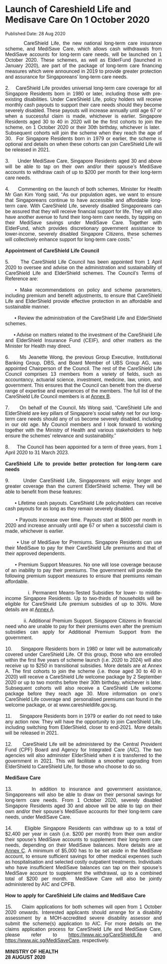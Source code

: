 <html>
    <meta http-equiv="Content-Type" content="text/html; charset=utf-8"/>
    <meta charset="utf-8"/>
    <title>Launch of Careshield Life and Medisave Care On 1 October 2020</title>
    <body><h1>Launch of Careshield Life and Medisave Care On 1 October 2020</h1>
    <p>Published Date: 28 Aug 2020</p> <p style="text-align: justify;"><span style="font-family: Arial; font-size: 16px;">&nbsp; &nbsp; &nbsp; &nbsp;CareShield Life, the new national long-term care insurance scheme, and MediSave Care, which allows cash withdrawals from MediSave accounts for long-term care needs, will be launched on 1 October 2020. These schemes, as well as ElderFund (launched in January 2020), are part of the package of long-term care financing measures which were announced in 2019 to provide greater protection and assurance for Singaporeans’ long-term care needs.<br><br>2.&nbsp; &nbsp; CareShield Life provides universal long-term care coverage for all Singapore Residents born in 1980 or later, including those with pre-existing disabilities. Under CareShield Life, policy holders will receive monthly cash payouts to support their care needs should they become severely disabled. These payouts will increase annually until age 67 or when a successful claim is made, whichever is earlier. Singapore Residents aged 30 to 40 in 2020 will be the first cohorts to join the scheme, on 1 October 2020 or their 30th birthday, whichever is later.&nbsp; Subsequent cohorts will join the scheme when they reach the age of 30.&nbsp; For Singapore Residents born in 1979 or earlier, the scheme is optional and details on when these cohorts can join CareShield Life will be released in 2021.&nbsp;<br><br>3.&nbsp; &nbsp; &nbsp;Under MediSave Care, Singapore Residents aged 30 and above will be able to tap on their own and/or their spouse’s MediSave accounts to withdraw cash of up to $200 per month for their long-term care needs.<br><br>4.&nbsp; &nbsp; &nbsp;Commenting on the launch of both schemes, Minister for Health Mr Gan Kim Yong said, “As our population ages, we want to ensure that Singaporeans continue to have accessible and affordable long-term care. With CareShield Life, severely disabled Singaporeans can be assured that they will receive financial support for life. They will also have another avenue to fund their long-term care needs, by tapping on their MediSave savings under MediSave Care. Together with ElderFund, which provides discretionary government assistance to lower-income, severely disabled Singapore Citizens, these schemes will collectively enhance support for long-term care costs.”<br><br><strong>Appointment of CareShield Life Council</strong><br><br>5.&nbsp; &nbsp; &nbsp;The CareShield Life Council has been appointed from 1 April 2020 to oversee and advise on the administration and sustainability of CareShield Life and ElderShield schemes. The Council’s Terms of Reference are:<br><br>&nbsp; &nbsp;• Make recommendations on policy and scheme parameters, including premium and benefit adjustments, to ensure that CareShield Life and ElderShield provide effective protection in an affordable and sustainable manner.<br><br>&nbsp; &nbsp; &nbsp; • Review the administration of the CareShield Life and ElderShield schemes.<br><br>&nbsp; &nbsp; &nbsp; • Advise on matters related to the investment of the CareShield Life and ElderShield Insurance Fund (CEIF), and other matters as the Minister for Health may direct.<br><br>6.&nbsp; &nbsp; &nbsp;Ms Jeanette Wong, the previous Group Executive, Institutional Banking Group, DBS, and Board Member of UBS Group AG, was appointed Chairperson of the Council. The rest of the CareShield Life Council comprises 13 members from a variety of fields, such as accountancy, actuarial science, investment, medicine, law, union, and government. This ensures that the Council can benefit from the diverse range of expertise and experiences of the members. The full list of the CareShield Life Council members is at <a href="/docs/librariesprovider5/default-document-library/annex-ba3a2b86dfc204443b10c004fd4212526.pdf?sfvrsn=7f9a1ef8_0" title="Annex B">Annex B</a>.<br><br>7.&nbsp; &nbsp; &nbsp;On behalf of the Council, Ms Wong said, “CareShield Life and ElderShield are key pillars of Singapore’s social safety net for our long-term care needs should any of us become severely disabled, including in our old age. My Council members and I look forward to working together with the Ministry of Health and various stakeholders to help ensure the schemes’ relevance and sustainability.”<br><br>8.&nbsp; &nbsp; &nbsp;The Council has been appointed for a term of three years, from 1 April 2020 to 31 March 2023.<br><br><strong>CareShield Life to provide better protection for long-term care needs</strong><br><br>9.&nbsp; &nbsp; &nbsp;Under CareShield Life, Singaporeans will enjoy longer and greater coverage than the current ElderShield scheme. They will be able to benefit from these features:<br><br>&nbsp; &nbsp; &nbsp; • Lifetime cash payouts. CareShield Life policyholders can receive cash payouts for as long as they remain severely disabled.&nbsp;&nbsp;<br><br>&nbsp; &nbsp; &nbsp; • Payouts increase over time. Payouts start at $600 per month in 2020 and increase annually until age 67 or when a successful claim is made, whichever is earlier.<br><br>&nbsp; &nbsp; &nbsp; • Use of MediSave for Premiums. Singapore Residents can use their MediSave to pay for their CareShield Life premiums and that of their approved dependents.&nbsp;<br><br>&nbsp; &nbsp; &nbsp; • Premium Support Measures. No one will lose coverage because of an inability to pay their premiums. The government will provide the following premium support measures to ensure that premiums remain affordable.&nbsp;<br><br>&nbsp; &nbsp; &nbsp; &nbsp; &nbsp; &nbsp;i. Permanent Means-Tested Subsidies for lower- to middle-income Singapore Residents. Up to two-thirds of households will be eligible for CareShield Life premium subsidies of up to 30%. More details are at <a href="/docs/librariesprovider5/default-document-library/annex-aa92c2d11278947e1845bd95cdc3e1493.pdf?sfvrsn=da4b5b9d_0" title="Annex A">Annex A</a>.<br><br>&nbsp; &nbsp; &nbsp; &nbsp; &nbsp; &nbsp;ii. Additional Premium Support. Singapore Citizens in financial need who are unable to pay for their premiums even after the premium subsidies can apply for Additional Premium Support from the government.<br><br>10.&nbsp; &nbsp; &nbsp;Singapore Residents born in 1980 or later will be automatically covered under CareShield Life. Of this group, those who are enrolled within the first five years of scheme launch (i.e. 2020 to 2024) will also receive up to $250 in transitional subsidies. More details are at Annex A. The first cohorts to join the scheme (i.e. those aged 30 to 40 in 2020) will receive a CareShield Life welcome package by 2 September 2020 or up to two months before their 30th birthday, whichever is later. Subsequent cohorts will also receive a CareShield Life welcome package before they reach age 30. More information on one’s CareShield Life coverage and&nbsp; personalised premiums can found in the welcome package, or at www.careshieldlife.gov.sg.<br><br>11.&nbsp; &nbsp; &nbsp;Singapore Residents born in 1979 or earlier do not need to take any action now. They will have the opportunity to join CareShield Life, including switching from ElderShield, closer to end-2021. More details will be released in 2021.<br><br>12.&nbsp; &nbsp; &nbsp;CareShield Life will be administered by the Central Provident Fund (CPF) Board and Agency for Integrated Care (AIC). The two agencies will also administer ElderShield when it is transferred to the government in 2021. This will facilitate a smoother upgrading from ElderShield to CareShield Life, for those who choose to do so.<br><br><strong>MediSave Care</strong><br><br>13.&nbsp; &nbsp; &nbsp;In addition to insurance and government assistance, Singaporeans will also be able to draw on their personal savings for long-term care needs. From 1 October 2020, severely disabled Singapore Residents aged 30 and above will be able to tap on their own and/or their spouse’s MediSave accounts for their long-term care needs, under MediSave Care.&nbsp;<br><br>14.&nbsp; &nbsp; &nbsp;Eligible Singapore Residents can withdraw up to a total of $2,400 per year in cash (i.e. $200 per month) from their own and/or their spouse’s MediSave accounts to supplement their long-term care needs, depending on their MediSave balances. More details are at <a href="/docs/librariesprovider5/default-document-library/annex-c15179c004c574d36b1f8634d6ac86b8c.pdf?sfvrsn=70e5a4ea_0" title="Annex C">Annex C</a>. A minimum of $5,000 has to be set aside in the MediSave account, to ensure sufficient savings for other medical expenses such as hospitalisation and selected costly outpatient treatments. Individuals who have insufficient MediSave balances can tap on their spouse’s MediSave account to supplement the withdrawal, up to a combined total of $200 per month.&nbsp; MediSave Care will also be jointly administered by AIC and CPFB.<br><br><strong>How to apply for CareShield Life claims and MediSave Care</strong><br><br>15.&nbsp; &nbsp; &nbsp;Claim applications for both schemes will open from 1 October 2020 onwards. Interested applicants should arrange for a disability assessment by a MOH-accredited severe disability assessor and submit the scheme(s) application to AIC. For more details on the claims application process for CareShield Life and MediSave Care, please refer to <a href="https://www.aic.sg/CareShieldLife" title="" class="" target="">https://www.aic.sg/CareShieldLife</a>&nbsp;and <a href="https://www.aic.sg/MediSaveCare" title="" class="" target="">https://www.aic.sg/MediSaveCare</a>, respectively.<br><br><strong>MINISTRY OF HEALTH&nbsp;<br>28 AUGUST 2020</strong><br></span></p><div style="text-align: justify;"><span style="font-size: 16px;"><br></span></div></body>
</html>